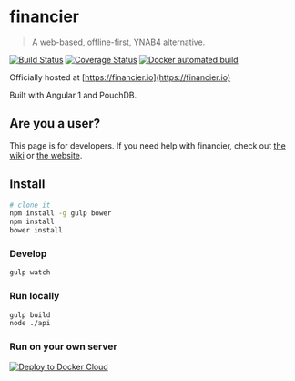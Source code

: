 # financier

 > A web-based, offline-first, YNAB4 alternative.

[![Build Status](https://travis-ci.org/aeharding/financier.svg?branch=master)](https://travis-ci.org/aeharding/financier)
[![Coverage Status](https://coveralls.io/repos/github/aeharding/financier/badge.svg?branch=master)](https://coveralls.io/github/aeharding/financier?branch=master)
[![Docker automated build](https://img.shields.io/badge/docker-aeharding/financier-blue.svg)](https://hub.docker.com/r/aeharding/financier/)

Officially hosted at [https://financier.io](https://financier.io)
 
Built with Angular 1 and PouchDB.

## Are you a user?

This page is for developers. If you need help with financier, check out [the wiki](https://github.com/aeharding/financier/wiki) or [the website](https://financier.io).

## Install

```sh
# clone it
npm install -g gulp bower
npm install
bower install
```

### Develop

```sh
gulp watch
```

### Run locally

```sh
gulp build
node ./api
```

### Run on your own server

[![Deploy to Docker Cloud](https://files.cloud.docker.com/images/deploy-to-dockercloud.svg)](https://cloud.docker.com/stack/deploy/)
